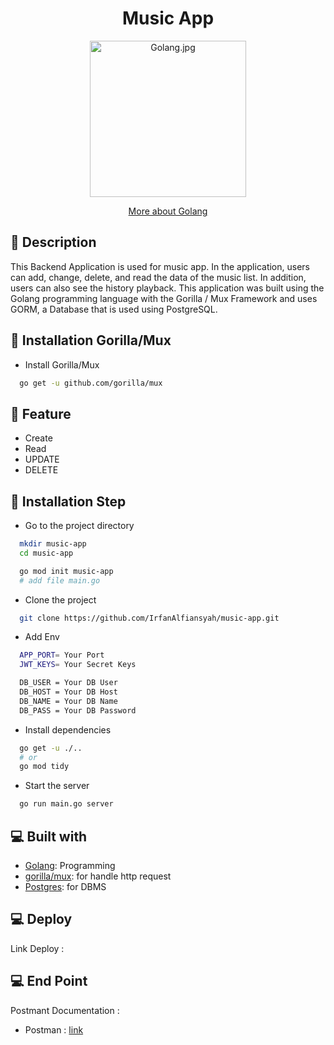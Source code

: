 <h1 align="center">Music App</h1>
<p align="center"><img src="https://upload.wikimedia.org/wikipedia/commons/thumb/0/05/Go_Logo_Blue.svg/2560px-Go_Logo_Blue.svg.png" width="250px" alt="Golang.jpg" /></p>
<p align="center">
    <a href="https://golang.org/" target="blank">More about Golang</a>
</p>

## 🔗 Description

This Backend Application is used for music app. In the application, users can add, change, delete, and read the data of the music list. In addition, users can also see the history playback. This application was built using the Golang programming language with the Gorilla / Mux Framework and uses GORM, a Database that is used using PostgreSQL.

## 🔗 Installation Gorilla/Mux

- Install Gorilla/Mux

```sh
  go get -u github.com/gorilla/mux
```

## 🔗 Feature

- Create
- Read 
- UPDATE
- DELETE

## 🔗 Installation Step

- Go to the project directory

```sh
  mkdir music-app
  cd music-app

  go mod init music-app
  # add file main.go
```

- Clone the project

```sh
  git clone https://github.com/IrfanAlfiansyah/music-app.git
```

- Add Env

```sh
  APP_PORT= Your Port
  JWT_KEYS= Your Secret Keys

  DB_USER = Your DB User
  DB_HOST = Your DB Host
  DB_NAME = Your DB Name
  DB_PASS = Your DB Password
```

- Install dependencies

```sh
  go get -u ./..
  # or
  go mod tidy
```

- Start the server

```sh
  go run main.go server
```

## 💻 Built with

- [Golang](https://go.dev/): Programming
- [gorilla/mux](https://github.com/gorilla/mux): for handle http request
- [Postgres](https://www.postgresql.org/): for DBMS

## 💻 Deploy

Link Deploy :

## 💻 End Point

Postmant Documentation :

- Postman : [link](https://documenter.getpostman.com/view/19983829/2s8ZDbVfs6)


